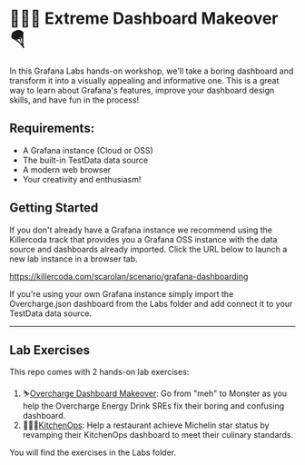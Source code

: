 # 🏄🏻‍♀️ Extreme Dashboard Makeover 🪂

In this Grafana Labs hands-on workshop, we'll take a boring dashboard and transform it into a visually appealing and informative one. This is a great way to learn about Grafana's features, improve your dashboard design skills, and have fun in the process!

## Requirements:
- A Grafana instance (Cloud or OSS)
- The built-in TestData data source
- A modern web browser
- Your creativity and enthusiasm!

## Getting Started
If you don't already have a Grafana instance we recommend using the Killercoda track that provides you a Grafana OSS instance with the data source and dashboards already imported. Click the URL below to launch a new lab instance in a browser tab.

https://killercoda.com/scarolan/scenario/grafana-dashboarding

If you're using your own Grafana instance simply import the Overcharge.json dashboard from the Labs folder and add connect it to your TestData data source.

---

## Lab Exercises

This repo comes with 2 hands-on lab exercises:

1. ⛷️[Overcharge Dashboard Makeover](./Labs/01_ExtremeDashboard.md): Go from "meh" to Monster as you help the Overcharge Energy Drink SREs fix their boring and confusing dashboard.
2. 👨🏻‍🍳[KitchenOps](./Labs/02_KitchenOps.md): Help a restaurant achieve Michelin star status by revamping their KitchenOps dashboard to meet their culinary standards.

You will find the exercises in the Labs folder. 